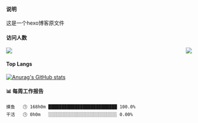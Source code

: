 #### 说明
这是一个hexo博客原文件

#### 访问人数
<p>
  <a target="_blank" href="https://api.moedog.org/count/"><img src="https://api.moedog.org/count/@x1anyu?theme=moebooru"></a>
  <img src="https://weather-icon.journeyad.repl.co/@x1anyu?v=1" align="right">
</p>

#### Top Langs
[![Anurag's GitHub stats](https://github-readme-stats.vercel.app/api?username=x1anyu-z)](https://github.com/anuraghazra/github-readme-stats)

#### 📊 每周工作报告
```text
摸鱼   🕓 168h0m ██████████████████████████ 100.0%
干活   🕓 0h0m   ░░░░░░░░░░░░░░░░░░░░░░░░░░ 0.00%
```
